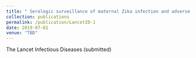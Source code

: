 ```yaml
---
title: " Serologic surveillance of maternal Zika infection and adverse fetal outcomes in a prospective cohort in León, Nicaragua during the peak of the Zika epidemic*"
collection: publications
permalink: /publication/LancetID-1
date: 2019-07-01
venue: "TBD"
---
```


The Lancet Infectious Diseases (submitted)
